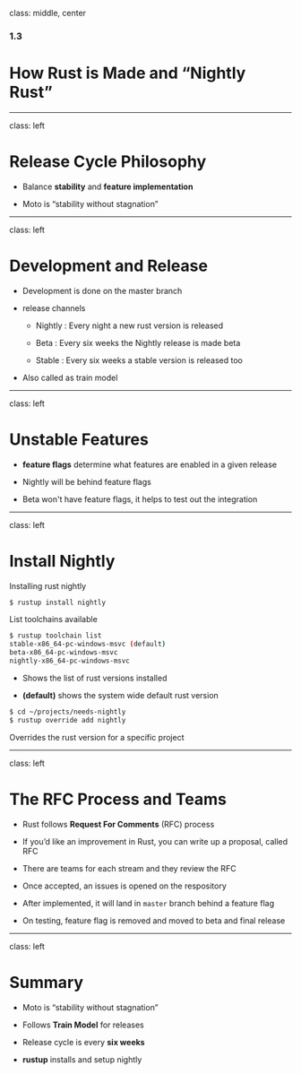 
class: middle, center

### 1.3

# How Rust is Made and “Nightly Rust”

---
class: left

# Release Cycle Philosophy

* Balance **stability** and **feature implementation**

* Moto is “stability without stagnation” 

---
class: left

# Development and Release

* Development is done on the master branch

* release channels

  * Nightly : Every night a new rust version is released

  * Beta : Every six weeks the Nightly release is made beta

  * Stable : Every six weeks a stable version is released too

* Also called as train model

---
class: left

# Unstable Features

* **feature flags** determine what features are enabled in a given release

* Nightly will be behind feature flags

* Beta won't have feature flags, it helps to test out the integration

---
class: left

# Install Nightly

Installing rust nightly

```bash
$ rustup install nightly
```

List toolchains available 

```bash
$ rustup toolchain list
stable-x86_64-pc-windows-msvc (default)
beta-x86_64-pc-windows-msvc
nightly-x86_64-pc-windows-msvc
```

* Shows the list of rust versions installed 

* **(default)** shows the system wide default rust version

```bash
$ cd ~/projects/needs-nightly
$ rustup override add nightly
```

Overrides the rust version for a specific project

---
class: left

# The RFC Process and Teams

* Rust follows **Request For Comments** (RFC) process

* If you’d like an improvement in Rust, you can write up a proposal, called RFC

* There are teams for each stream and they review the RFC

* Once accepted, an issues is opened on the respository

* After implemented, it will land in `master` branch behind a feature flag

* On testing, feature flag is removed and moved to beta and final release

---
class: left

# Summary

* Moto is “stability without stagnation” 

* Follows **Train Model** for releases

* Release cycle is every **six weeks**

* **rustup** installs and setup nightly 
